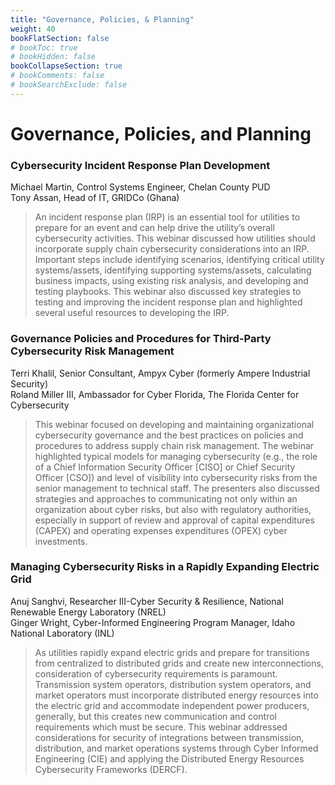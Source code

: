 ```yaml
---
title: "Governance, Policies, & Planning"
weight: 40
bookFlatSection: false
# bookToc: true
# bookHidden: false
bookCollapseSection: true
# bookComments: false
# bookSearchExclude: false
---
```


# Governance, Policies, and Planning

### Cybersecurity Incident Response Plan Development
Michael Martin, Control Systems Engineer, Chelan County PUD  
Tony Assan, Head of IT, GRIDCo (Ghana)
> An incident response plan (IRP) is an essential tool for utilities to prepare for an event and can help drive the utility’s overall cybersecurity activities. This webinar discussed how utilities should incorporate supply chain cybersecurity considerations into an IRP. Important steps include identifying scenarios, identifying critical utility systems/assets, identifying supporting systems/assets, calculating business impacts, using existing risk analysis, and developing and testing playbooks. This webinar also discussed key strategies to testing and improving the incident response plan and highlighted several useful resources to developing the IRP.

### Governance Policies and Procedures for Third-Party Cybersecurity Risk Management
Terri Khalil, Senior Consultant, Ampyx Cyber (formerly Ampere Industrial Security)  
Roland Miller III, Ambassador for Cyber Florida, The Florida Center for Cybersecurity
> This webinar focused on developing and maintaining organizational cybersecurity governance and the best practices on policies and procedures to address supply chain risk management. The webinar highlighted typical models for managing cybersecurity (e.g., the role of a Chief Information Security Officer [CISO] or Chief Security Officer [CSO]) and level of visibility into cybersecurity risks from the senior management to technical staff. The presenters also discussed strategies and approaches to communicating not only within an organization about cyber risks, but also with regulatory authorities, especially in support of review and approval of capital expenditures (CAPEX) and operating expenses expenditures (OPEX) cyber investments.

### Managing Cybersecurity Risks in a Rapidly Expanding Electric Grid
Anuj Sanghvi, Researcher III-Cyber Security & Resilience, National Renewable Energy Laboratory (NREL)  
Ginger Wright, Cyber-Informed Engineering Program Manager, Idaho National Laboratory (INL)
> As utilities rapidly expand electric grids and prepare for transitions from centralized to distributed grids and create new interconnections, consideration of cybersecurity requirements is paramount. Transmission system operators, distribution system operators, and market operators must incorporate distributed energy resources into the electric grid and accommodate independent power producers, generally, but this creates new communication and control requirements which must be secure. This webinar addressed considerations for security of integrations between transmission, distribution, and market operations systems through Cyber Informed Engineering (CIE) and applying the Distributed Energy Resources Cybersecurity Frameworks (DERCF).
